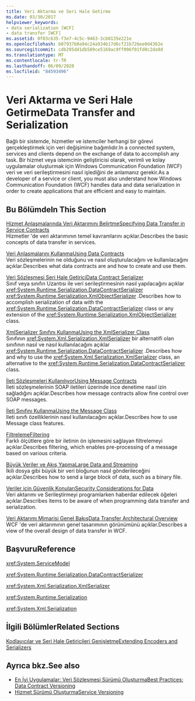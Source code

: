 ```yaml
---
title: Veri Aktarma ve Seri Hale Getirme
ms.date: 03/30/2017
helpviewer_keywords:
- data serialization [WCF]
- data transfer [WCF]
ms.assetid: 0f03c635-f3e7-4c5c-9463-3cb0135e221e
ms.openlocfilehash: b07937b0a94c24a934b17d6cf21b726ee0d4362e
ms.sourcegitcommit: cdb295dd1db589ce5169ac9ff096f01fd0c2da9d
ms.translationtype: MT
ms.contentlocale: tr-TR
ms.lasthandoff: 06/09/2020
ms.locfileid: "84593496"
---
```

# <a name="data-transfer-and-serialization"></a><span data-ttu-id="f1d70-102">Veri Aktarma ve Seri Hale Getirme</span><span class="sxs-lookup"><span data-stu-id="f1d70-102">Data Transfer and Serialization</span></span>
<span data-ttu-id="f1d70-103">Bağlı bir sistemde, hizmetler ve istemciler herhangi bir görevi gerçekleştirmek için veri değişimine bağımlıdır.</span><span class="sxs-lookup"><span data-stu-id="f1d70-103">In a connected system, services and clients depend on the exchange of data to accomplish any task.</span></span> <span data-ttu-id="f1d70-104">Bir hizmet veya istemcinin geliştiricisi olarak, verimli ve kolay uygulamalar oluşturmak için Windows Communication Foundation (WCF) veri ve veri serileştirmesini nasıl işlediğini de anlamanız gerekir.</span><span class="sxs-lookup"><span data-stu-id="f1d70-104">As a developer of a service or client, you must also understand how Windows Communication Foundation (WCF) handles data and data serialization in order to create applications that are efficient and easy to maintain.</span></span>  
  
## <a name="in-this-section"></a><span data-ttu-id="f1d70-105">Bu Bölümde</span><span class="sxs-lookup"><span data-stu-id="f1d70-105">In This Section</span></span>  
 [<span data-ttu-id="f1d70-106">Hizmet Anlaşmalarında Veri Aktarımını Belirtme</span><span class="sxs-lookup"><span data-stu-id="f1d70-106">Specifying Data Transfer in Service Contracts</span></span>](specifying-data-transfer-in-service-contracts.md)  
 <span data-ttu-id="f1d70-107">Hizmetler 'de veri aktarımının temel kavramlarını açıklar.</span><span class="sxs-lookup"><span data-stu-id="f1d70-107">Describes the basic concepts of data transfer in services.</span></span>  
  
 [<span data-ttu-id="f1d70-108">Veri Anlaşmalarını Kullanma</span><span class="sxs-lookup"><span data-stu-id="f1d70-108">Using Data Contracts</span></span>](using-data-contracts.md)  
 <span data-ttu-id="f1d70-109">Veri sözleşmelerinin ne olduğunu ve nasıl oluşturulacağını ve kullanılacağını açıklar.</span><span class="sxs-lookup"><span data-stu-id="f1d70-109">Describes what data contracts are and how to create and use them.</span></span>  
  
 [<span data-ttu-id="f1d70-110">Veri Sözleşmesi Seri Hale Getirici</span><span class="sxs-lookup"><span data-stu-id="f1d70-110">Data Contract Serializer</span></span>](data-contract-serializer.md)  
 <span data-ttu-id="f1d70-111">Sınıf veya sınıfın Uzantısı ile veri serileştirmesinin nasıl yapılacağını açıklar <xref:System.Runtime.Serialization.DataContractSerializer> <xref:System.Runtime.Serialization.XmlObjectSerializer> .</span><span class="sxs-lookup"><span data-stu-id="f1d70-111">Describes how to accomplish serialization of data with the <xref:System.Runtime.Serialization.DataContractSerializer> class or any extension of the <xref:System.Runtime.Serialization.XmlObjectSerializer> class.</span></span>  
  
 [<span data-ttu-id="f1d70-112">XmlSerializer Sınıfını Kullanma</span><span class="sxs-lookup"><span data-stu-id="f1d70-112">Using the XmlSerializer Class</span></span>](using-the-xmlserializer-class.md)  
 <span data-ttu-id="f1d70-113">Sınıfının <xref:System.Xml.Serialization.XmlSerializer> bir alternatifi olan sınıfının nasıl ve nasıl kullanılacağını açıklar <xref:System.Runtime.Serialization.DataContractSerializer> .</span><span class="sxs-lookup"><span data-stu-id="f1d70-113">Describes how and why to use the <xref:System.Xml.Serialization.XmlSerializer> class, an alternative to the <xref:System.Runtime.Serialization.DataContractSerializer> class.</span></span>  
  
 [<span data-ttu-id="f1d70-114">İleti Sözleşmeleri Kullanılıyor</span><span class="sxs-lookup"><span data-stu-id="f1d70-114">Using Message Contracts</span></span>](using-message-contracts.md)  
 <span data-ttu-id="f1d70-115">İleti sözleşmelerinin SOAP iletileri üzerinde ince denetime nasıl izin sağladığını açıklar.</span><span class="sxs-lookup"><span data-stu-id="f1d70-115">Describes how message contracts allow fine control over SOAP messages.</span></span>  
  
 [<span data-ttu-id="f1d70-116">İleti Sınıfını Kullanma</span><span class="sxs-lookup"><span data-stu-id="f1d70-116">Using the Message Class</span></span>](using-the-message-class.md)  
 <span data-ttu-id="f1d70-117">Ileti sınıfı özelliklerinin nasıl kullanılacağını açıklar.</span><span class="sxs-lookup"><span data-stu-id="f1d70-117">Describes how to use Message class features.</span></span>  
  
 [<span data-ttu-id="f1d70-118">Filtreleme</span><span class="sxs-lookup"><span data-stu-id="f1d70-118">Filtering</span></span>](filtering.md)  
 <span data-ttu-id="f1d70-119">Farklı ölçütlere göre bir iletinin ön işlemesini sağlayan filtrelemeyi açıklar.</span><span class="sxs-lookup"><span data-stu-id="f1d70-119">Describes filtering, which enables pre-processing of a message based on various criteria.</span></span>  
  
 [<span data-ttu-id="f1d70-120">Büyük Veriler ve Akış Yapma</span><span class="sxs-lookup"><span data-stu-id="f1d70-120">Large Data and Streaming</span></span>](large-data-and-streaming.md)  
 <span data-ttu-id="f1d70-121">İkili dosya gibi büyük bir veri bloğunun nasıl gönderileceğini açıklar.</span><span class="sxs-lookup"><span data-stu-id="f1d70-121">Describes how to send a large block of data, such as a binary file.</span></span>  
  
 [<span data-ttu-id="f1d70-122">Veriler için Güvenlik Konuları</span><span class="sxs-lookup"><span data-stu-id="f1d70-122">Security Considerations for Data</span></span>](security-considerations-for-data.md)  
 <span data-ttu-id="f1d70-123">Veri aktarımı ve Serileştirmeyi programlarken haberdar edilecek öğeleri açıklar.</span><span class="sxs-lookup"><span data-stu-id="f1d70-123">Describes items to be aware of when programming data transfer and serialization.</span></span>  
  
 [<span data-ttu-id="f1d70-124">Veri Aktarımı Mimarisi Genel Bakış</span><span class="sxs-lookup"><span data-stu-id="f1d70-124">Data Transfer Architectural Overview</span></span>](data-transfer-architectural-overview.md)  
 <span data-ttu-id="f1d70-125">WCF 'de veri aktarımının genel tasarımının görünümünü açıklar.</span><span class="sxs-lookup"><span data-stu-id="f1d70-125">Describes a view of the overall design of data transfer in WCF.</span></span>  
  
## <a name="reference"></a><span data-ttu-id="f1d70-126">Başvuru</span><span class="sxs-lookup"><span data-stu-id="f1d70-126">Reference</span></span>  
 <xref:System.ServiceModel>  
  
 <xref:System.Runtime.Serialization.DataContractSerializer>  
  
 <xref:System.Xml.Serialization.XmlSerializer>  
  
 <xref:System.Runtime.Serialization>  
  
 <xref:System.Xml.Serialization>  
  
## <a name="related-sections"></a><span data-ttu-id="f1d70-127">İlgili Bölümler</span><span class="sxs-lookup"><span data-stu-id="f1d70-127">Related Sections</span></span>  
 [<span data-ttu-id="f1d70-128">Kodlayıcılar ve Seri Hale Getiricileri Genişletme</span><span class="sxs-lookup"><span data-stu-id="f1d70-128">Extending Encoders and Serializers</span></span>](../extending/extending-encoders-and-serializers.md)  
  
## <a name="see-also"></a><span data-ttu-id="f1d70-129">Ayrıca bkz.</span><span class="sxs-lookup"><span data-stu-id="f1d70-129">See also</span></span>

- [<span data-ttu-id="f1d70-130">En İyi Uygulamalar: Veri Sözleşmesi Sürümü Oluşturma</span><span class="sxs-lookup"><span data-stu-id="f1d70-130">Best Practices: Data Contract Versioning</span></span>](../best-practices-data-contract-versioning.md)
- [<span data-ttu-id="f1d70-131">Hizmet Sürümü Oluşturma</span><span class="sxs-lookup"><span data-stu-id="f1d70-131">Service Versioning</span></span>](../service-versioning.md)

